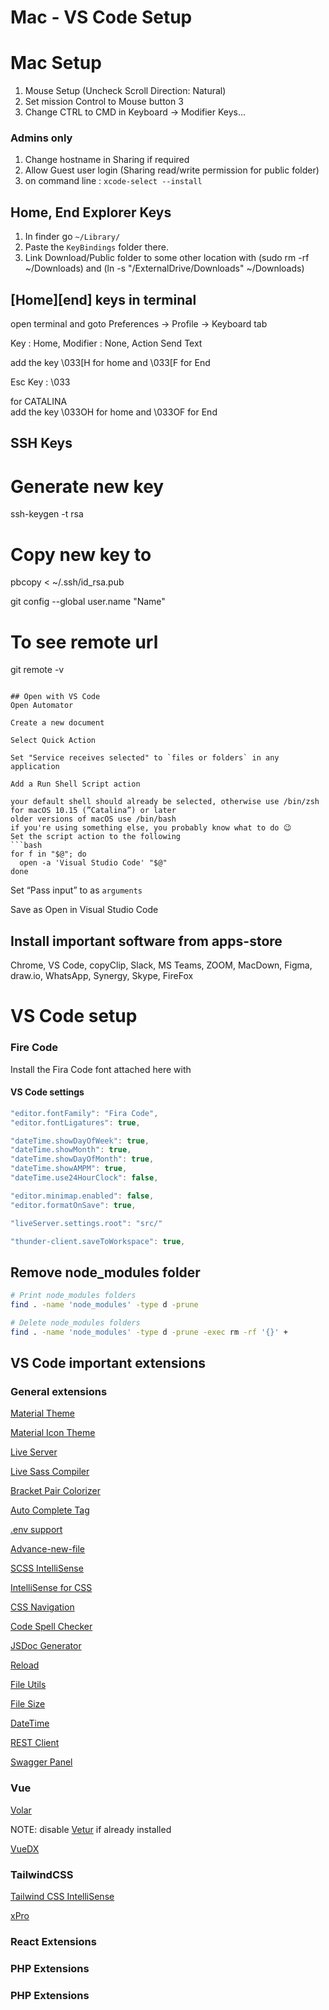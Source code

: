 # Mac - VS Code Setup

# Mac Setup

1. Mouse Setup (Uncheck Scroll Direction: Natural)
2. Set mission Control to Mouse button 3
3. Change CTRL to CMD in Keyboard -> Modifier Keys...

### Admins only

1. Change hostname in Sharing if required
2. Allow Guest user login (Sharing read/write permission for public folder)
3. on command line : `xcode-select --install`

## Home, End Explorer Keys

1. In finder go `~/Library/`
2. Paste the `KeyBindings` folder there.
3. Link Download/Public folder to some other location with (sudo rm -rf ~/Downloads) and (ln -s "/ExternalDrive/Downloads" ~/Downloads)

## [Home][end] keys in terminal

open terminal and goto Preferences -> Profile -> Keyboard tab

Key : Home, Modifier : None, Action Send Text

add the key \033[H for home and \033[F for End

Esc Key : \033

for CATALINA  
add the key \033OH for home and \033OF for End

## SSH Keys

# Generate new key
ssh-keygen -t rsa
# Copy new key to 
pbcopy < ~/.ssh/id_rsa.pub

git config --global user.name "Name"

# To see remote url
git remote -v
```

## Open with VS Code
Open Automator

Create a new document

Select Quick Action

Set "Service receives selected" to `files or folders` in any application

Add a Run Shell Script action

your default shell should already be selected, otherwise use /bin/zsh for macOS 10.15 (”Catalina”) or later
older versions of macOS use /bin/bash
if you're using something else, you probably know what to do 😉
Set the script action to the following
```bash
for f in "$@"; do
  open -a 'Visual Studio Code' "$@"
done
```
Set “Pass input” to as `arguments`

Save as Open in Visual Studio Code

## Install important software from apps-store
Chrome, VS Code, copyClip, Slack, MS Teams, ZOOM, MacDown, Figma, draw.io, WhatsApp, Synergy, Skype, FireFox



# VS Code setup

### Fire Code

Install the Fira Code font attached here with

#### VS Code settings

```javascript
"editor.fontFamily": "Fira Code",
"editor.fontLigatures": true,

"dateTime.showDayOfWeek": true,
"dateTime.showMonth": true,
"dateTime.showDayOfMonth": true,
"dateTime.showAMPM": true,
"dateTime.use24HourClock": false,

"editor.minimap.enabled": false,
"editor.formatOnSave": true,

"liveServer.settings.root": "src/"

"thunder-client.saveToWorkspace": true,

```

## Remove node_modules folder
```bash
# Print node_modules folders 
find . -name 'node_modules' -type d -prune 

# Delete node_modules folders
find . -name 'node_modules' -type d -prune -exec rm -rf '{}' +
```

## VS Code important extensions

### General extensions

[Material Theme](https://marketplace.visualstudio.com/items?itemName=Equinusocio.vsc-material-theme)

[Material Icon Theme](https://marketplace.visualstudio.com/items?itemName=PKief.material-icon-theme)

[Live Server](https://marketplace.visualstudio.com/items?itemName=ritwickdey.LiveServer)

[Live Sass Compiler](https://marketplace.visualstudio.com/items?itemName=ritwickdey.live-sass)

[Bracket Pair Colorizer](https://marketplace.visualstudio.com/items?itemName=CoenraadS.bracket-pair-colorizer)

[Auto Complete Tag](https://marketplace.visualstudio.com/items?itemName=formulahendry.auto-complete-tag)

[.env support](https://marketplace.visualstudio.com/items?itemName=IronGeek.vscode-env)

[Advance-new-file](https://marketplace.visualstudio.com/items?itemName=patbenatar.advanced-new-file)

[SCSS IntelliSense](https://marketplace.visualstudio.com/items?itemName=mrmlnc.vscode-scss)

[IntelliSense for CSS](https://marketplace.visualstudio.com/items?itemName=Zignd.html-css-class-completion)

[CSS Navigation](https://marketplace.visualstudio.com/items?itemName=pucelle.vscode-css-navigation)

[Code Spell Checker](https://marketplace.visualstudio.com/items?itemName=streetsidesoftware.code-spell-checker)  

[JSDoc Generator](https://marketplace.visualstudio.com/items?itemName=crystal-spider.jsdoc-generator)

[Reload](https://marketplace.visualstudio.com/items?itemName=natqe.reload)

[File Utils](https://marketplace.visualstudio.com/items?itemName=sleistner.vscode-fileutils)

[File Size](https://marketplace.visualstudio.com/items?itemName=mkxml.vscode-filesize)

[DateTime](https://marketplace.visualstudio.com/items?itemName=rid9.datetime)  

[REST Client](https://marketplace.visualstudio.com/items?itemName=rangav.vscode-thunder-client)  

[Swagger Panel](https://marketplace.visualstudio.com/items?itemName=elsaooo.swagger-panel)


### Vue

[Volar](https://marketplace.visualstudio.com/items?itemName=johnsoncodehk.volar)

NOTE: disable [Vetur](https://marketplace.visualstudio.com/items?itemName=octref.vetur) if already installed

[VueDX](https://marketplace.visualstudio.com/items?itemName=znck.vue-language-features)


### TailwindCSS

[Tailwind CSS IntelliSense](https://marketplace.visualstudio.com/items?itemName=bradlc.vscode-tailwindcss)

[xPro](https://marketplace.visualstudio.com/items?itemName=maratib.xpro-snippets)

### React Extensions

### PHP Extensions

### PHP Extensions

